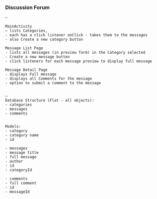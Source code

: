 ### Discussion Forum
    —

    MainActivity
    — lists Categories,
    - each has a click listener onClick - takes them to the messages
    - also Create a new category button

    Message List Page
    - lists all messages (in preview form) in the Category selected
    - Create a new message button
    - click listeners for each message preview to display full message

    Message Detail Page
    - displays Full message
    - displays all Comments for the message
    - option to submit a comment to the message


    —
    Database Structure (Flat - all objects):
    - categories
    - messages
    - comments


    Models:
    - category
    - category name
    - id

    - messages
    - message title
    - full message
    - author
    - id
    - categoryId

    - comments
    - full comment
    - id
    - messageId